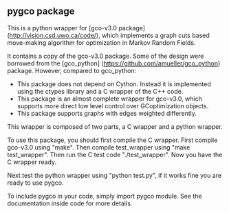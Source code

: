 ## pygco package

This is a python wrapper for [gco-v3.0 package] (http://vision.csd.uwo.ca/code/), which implements a graph cuts based move-making algorithm for optimization in Markov Random Fields.

It contains a copy of the gco-v3.0 package.  Some of the design were borrowed from the [gco_python] (https://github.com/amueller/gco_python) package. However, compared to gco_python:
* This package does not depend on Cython. Instead it is implemented using the ctypes library and a C wrapper of the C++ code.
* This package is an almost complete wrapper for gco-v3.0, which supports more direct low level control over GCoptimization objects.
* This package supports graphs with edges weighted differently.

This wrapper is composed of two parts, a C wrapper and a python wrapper.

To use this package, you should first compile the C wrapper. First compile gco-v3.0 using "make". Then compile test_wrapper using "make test_wrapper". Then run the C test code "./test_wrapper". Now you have the C wrapper ready.

Next test the python wrapper using "python test.py", if it works fine you are ready to use pygco.

To include pygco in your code, simply import pygco module. See the documentation inside code for more details.

